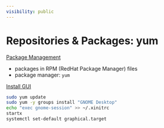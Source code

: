 ```yaml
---
visibility: public
---
```

# Repositories & Packages: yum
[Package Management](https://wiki.centos.org/PackageManagement)
- packages in RPM (RedHat Package Manager) files
- package manager: `yum`

[Install GUI](https://cloudzy.com/knowledge-base/install-gui-on-centos-7/)
```bash
sudo yum update
sudo yum -y groups install "GNOME Desktop"
echo "exec gnome-session" >> ~/.xinitrc
startx
systemctl set-default graphical.target
```
